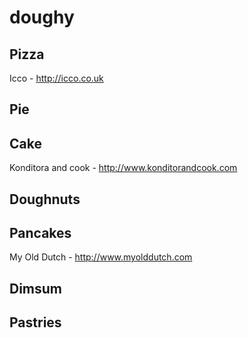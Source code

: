 # doughy

## Pizza
  Icco - http://icco.co.uk

## Pie
  
## Cake
  Konditora and cook - http://www.konditorandcook.com

## Doughnuts

## Pancakes
  My Old Dutch - http://www.myolddutch.com
  
## Dimsum 

## Pastries 

